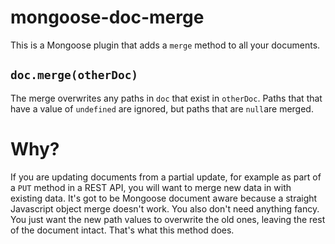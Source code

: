 # mongoose-doc-merge

This is a Mongoose plugin that adds a `merge` method to all your documents.

## `doc.merge(otherDoc)`

The merge overwrites any paths in `doc` that exist in `otherDoc`.  Paths that that have a value of `undefined` are ignored, but paths that are `null`are merged.

# Why?

If you are updating documents from a partial update, for example as part of a `PUT` method in a REST API, you will want to merge new data in with existing data. It's got to be Mongoose document aware because a straight Javascript object merge doesn't work. You also don't need anything fancy. You just want the new path values to overwrite the old ones, leaving the rest of the document intact. That's what this method does.